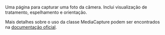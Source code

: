 ﻿Uma página para capturar uma foto da câmera. Inclui visualização de tratamento, espelhamento e orientação.

Mais detalhes sobre o uso da classe MediaCapture podem ser encontrados na [documentação oficial](https://docs.microsoft.com/uwp/api/windows.media.capture.mediacapture).